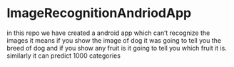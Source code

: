 # ImageRecognitionAndriodApp
in this repo we have created a android app which can’t recognize the images it means if you show the image of dog it was going to tell you the breed of dog and if you show any fruit is it going to tell you which fruit it is.  similarly it can predict 1000 categories
